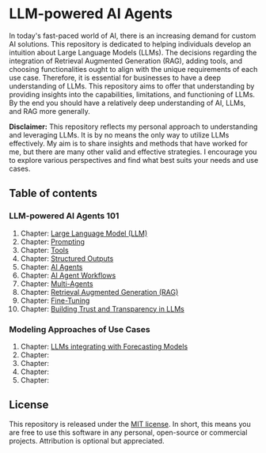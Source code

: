 # LLM-powered AI Agents

In today's fast-paced world of AI, there is an increasing demand for custom AI solutions. This repository is dedicated to helping individuals develop an intuition about Large Language Models (LLMs). The decisions regarding the integration of Retrieval Augmented Generation (RAG), adding tools, and choosing functionalities ought to align with the unique requirements of each use case. Therefore, it is essential for businesses to have a deep understanding of LLMs. This repository aims to offer that understanding by providing insights into the capabilities, limitations, and functioning of LLMs. By the end you should have a relatively deep understanding of AI, LLMs, and RAG more generally.

**Disclaimer:** This repository reflects my personal approach to understanding and leveraging LLMs. It is by no means the only way to utilize LLMs effectively. My aim is to share insights and methods that have worked for me, but there are many other valid and effective strategies. I encourage you to explore various perspectives and find what best suits your needs and use cases.

## Table of contents

### LLM-powered AI Agents 101

1. Chapter: [Large Language Model (LLM)](/src/llm.ipynb)
2. Chapter: [Prompting](/src/prompting.ipynb)
3. Chapter: [Tools](/src/tools.ipynb)
4. Chapter: [Structured Outputs](/src/structured_outputs.ipynb)
5. Chapter: [AI Agents](/src/ai_agents.ipynb)
6. Chapter: [AI Agent Workflows](/src/ai_agent_workflows.ipynb)
7. Chapter: [Multi-Agents](/src/multi_agents.ipynb)
8. Chapter: [Retrieval Augmented Generation (RAG)](/src/rag.ipynb)
9. Chapter: [Fine-Tuning](/src/fine_tuning.ipynb)
10. Chapter: [Building Trust and Transparency in LLMs](/src/trust_and_transparency.ipynb)

### Modeling Approaches of Use Cases

1. Chapter: [LLMs integrating with Forecasting Models]()
2. Chapter: []()
3. Chapter: []()
4. Chapter: []()
5. Chapter: []()

## License

This repository is released under the [MIT license](/LICENSE). In short, this means you are free to use this software in any personal, open-source or commercial projects. Attribution is optional but appreciated.
